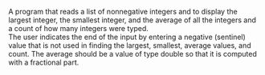 A program that reads a list of nonnegative integers and to display the largest integer, the smallest integer, and the average 
of all the integers and a count of how many integers were typed.  
The user indicates the end of the input by entering a negative (sentinel) value that is not used in finding the largest, smallest, 
average values, and count.  The average should be a value of type double so that it is computed with a fractional part.
